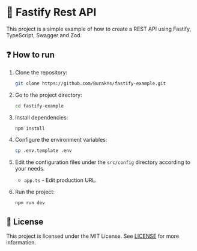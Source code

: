# 🚀 Fastify Rest API

This project is a simple example of how to create a REST API using Fastify, TypeScript, Swagger and Zod.

## ❓ How to run
1. Clone the repository:
    ```bash
    git clone https://github.com/BurakYs/fastify-example.git
    ```

2. Go to the project directory:
    ```bash
    cd fastify-example
    ```

3. Install dependencies:
    ```bash
    npm install
    ```

4. Configure the environment variables:
    ```bash
    cp .env.template .env
    ```

5. Edit the configuration files under the `src/config` directory according to your needs.
   - `app.ts` - Edit production URL.

6. Run the project:
    ```bash
    npm run dev
    ```

## 📜 License
This project is licensed under the MIT License. See [LICENSE](./LICENSE) for more information.